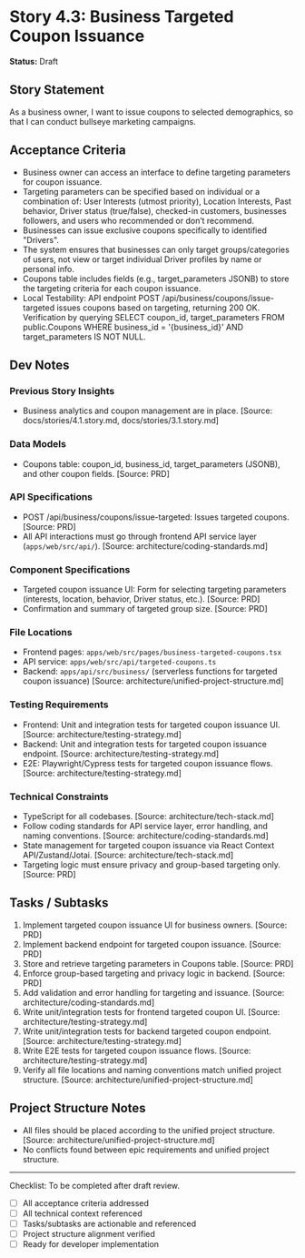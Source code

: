 # Story 4.3: Business Targeted Coupon Issuance

**Status:** Draft

## Story Statement
As a business owner,
I want to issue coupons to selected demographics,
so that I can conduct bullseye marketing campaigns.

## Acceptance Criteria
- Business owner can access an interface to define targeting parameters for coupon issuance.
- Targeting parameters can be specified based on individual or a combination of: User Interests (utmost priority), Location Interests, Past behavior, Driver status (true/false), checked-in customers, businesses followers, and users who recommended or don’t recommend.
- Businesses can issue exclusive coupons specifically to identified "Drivers".
- The system ensures that businesses can only target groups/categories of users, not view or target individual Driver profiles by name or personal info.
- Coupons table includes fields (e.g., target_parameters JSONB) to store the targeting criteria for each coupon issuance.
- Local Testability: API endpoint POST /api/business/coupons/issue-targeted issues coupons based on targeting, returning 200 OK. Verification by querying SELECT coupon_id, target_parameters FROM public.Coupons WHERE business_id = '{business_id}' AND target_parameters IS NOT NULL.

## Dev Notes
### Previous Story Insights
- Business analytics and coupon management are in place. [Source: docs/stories/4.1.story.md, docs/stories/3.1.story.md]

### Data Models
- Coupons table: coupon_id, business_id, target_parameters (JSONB), and other coupon fields. [Source: PRD]

### API Specifications
- POST /api/business/coupons/issue-targeted: Issues targeted coupons. [Source: PRD]
- All API interactions must go through frontend API service layer (`apps/web/src/api/`). [Source: architecture/coding-standards.md]

### Component Specifications
- Targeted coupon issuance UI: Form for selecting targeting parameters (interests, location, behavior, Driver status, etc.). [Source: PRD]
- Confirmation and summary of targeted group size. [Source: PRD]

### File Locations
- Frontend pages: `apps/web/src/pages/business-targeted-coupons.tsx`
- API service: `apps/web/src/api/targeted-coupons.ts`
- Backend: `apps/api/src/business/` (serverless functions for targeted coupon issuance)
[Source: architecture/unified-project-structure.md]

### Testing Requirements
- Frontend: Unit and integration tests for targeted coupon issuance UI. [Source: architecture/testing-strategy.md]
- Backend: Unit and integration tests for targeted coupon issuance endpoint. [Source: architecture/testing-strategy.md]
- E2E: Playwright/Cypress tests for targeted coupon issuance flows. [Source: architecture/testing-strategy.md]

### Technical Constraints
- TypeScript for all codebases. [Source: architecture/tech-stack.md]
- Follow coding standards for API service layer, error handling, and naming conventions. [Source: architecture/coding-standards.md]
- State management for targeted coupon issuance via React Context API/Zustand/Jotai. [Source: architecture/tech-stack.md]
- Targeting logic must ensure privacy and group-based targeting only. [Source: PRD]

## Tasks / Subtasks
1. Implement targeted coupon issuance UI for business owners. [Source: PRD]
2. Implement backend endpoint for targeted coupon issuance. [Source: PRD]
3. Store and retrieve targeting parameters in Coupons table. [Source: PRD]
4. Enforce group-based targeting and privacy logic in backend. [Source: PRD]
5. Add validation and error handling for targeting and issuance. [Source: architecture/coding-standards.md]
6. Write unit/integration tests for frontend targeted coupon UI. [Source: architecture/testing-strategy.md]
7. Write unit/integration tests for backend targeted coupon endpoint. [Source: architecture/testing-strategy.md]
8. Write E2E tests for targeted coupon issuance flows. [Source: architecture/testing-strategy.md]
9. Verify all file locations and naming conventions match unified project structure. [Source: architecture/unified-project-structure.md]

## Project Structure Notes
- All files should be placed according to the unified project structure. [Source: architecture/unified-project-structure.md]
- No conflicts found between epic requirements and unified project structure.

---

Checklist: To be completed after draft review.
- [ ] All acceptance criteria addressed
- [ ] All technical context referenced
- [ ] Tasks/subtasks are actionable and referenced
- [ ] Project structure alignment verified
- [ ] Ready for developer implementation 